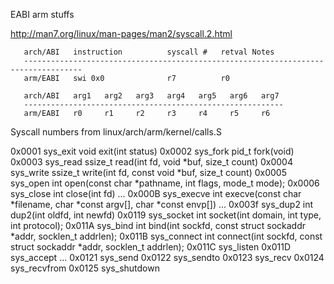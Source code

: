 EABI arm stuffs

http://man7.org/linux/man-pages/man2/syscall.2.html

       arch/ABI   instruction          syscall #   retval Notes
       -----------------------------------------------------------------------------------
       arm/EABI   swi 0x0              r7          r0

       arch/ABI   arg1   arg2   arg3   arg4   arg5   arg6   arg7
       ----------------------------------------------------------
       arm/EABI   r0     r1     r2     r3     r4     r5     r6


Syscall numbers from linux/arch/arm/kernel/calls.S

0x0001 sys_exit		void exit(int status)
0x0002 sys_fork		pid_t fork(void)
0x0003 sys_read		ssize_t read(int fd, void *buf, size_t count)
0x0004 sys_write	ssize_t write(int fd, const void *buf, size_t count)
0x0005 sys_open 	int open(const char *pathname, int flags, mode_t mode);
0x0006 sys_close	int close(int fd)
...
0x000B sys_execve	int execve(const char *filename, char *const argv[], char *const envp[])
...
0x003f sys_dup2		int dup2(int oldfd, int newfd)
0x0119 sys_socket 	int socket(int domain, int type, int protocol);
0x011A sys_bind		int bind(int sockfd, const struct sockaddr *addr, socklen_t addrlen);
0x011B sys_connect	int connect(int sockfd, const struct sockaddr *addr, socklen_t addrlen);
0x011C sys_listen
0x011D sys_accept
...
0x0121 sys_send
0x0122 sys_sendto
0x0123 sys_recv
0x0124 sys_recvfrom
0x0125 sys_shutdown